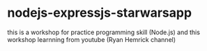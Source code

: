 # nodejs-expressjs-starwarsapp
this is a workshop for practice programming skill (Node.js) and this workshop learnning from youtube (Ryan Hemrick channel)

